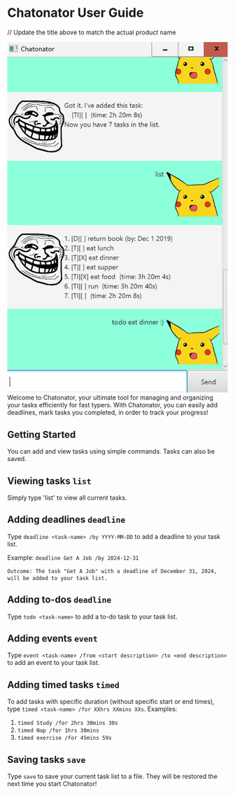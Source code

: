 # Chatonator User Guide

// Update the title above to match the actual product name

![img.png](Ui.png)
Welcome to Chatonator, your ultimate tool for managing and organizing 
your tasks efficiently for fast typers. With Chatonator, you can easily add deadlines, 
mark tasks you completed, in order to track your progress!

## Getting Started 
You can add and view tasks using simple commands. Tasks can also be saved.

## Viewing tasks `list`
Simply type 'list' to view all current tasks.

## Adding deadlines `deadline`
Type `deadline <task-name> /by YYYY-MM-DD` to add a deadline to your task list.

Example: `deadline Get A Job /by 2024-12-31`
```
Outcome: The task "Get A Job" with a deadline of December 31, 2024, will be added to your task list.
```

## Adding to-dos `deadline`
Type `todo <task-name>` to add a to-do task to your task list.

## Adding events `event`
Type `event <task-name> /from <start description> /to <end description>` to add an event to your task list.

## Adding timed tasks `timed`
To add tasks with specific duration (without specific start or end times),
type `timed <task-name> /for XXhrs XXmins XXs`.
Examples:
1. `timed Study /for 2hrs 30mins 30s`
2. `timed Nap /for 1hrs 30mins` 
3. `timed exercise /for 45mins 59s`


## Saving tasks `save`
Type `save` to save your current task list to a file.
They will be restored the next time you start Chatonator!
